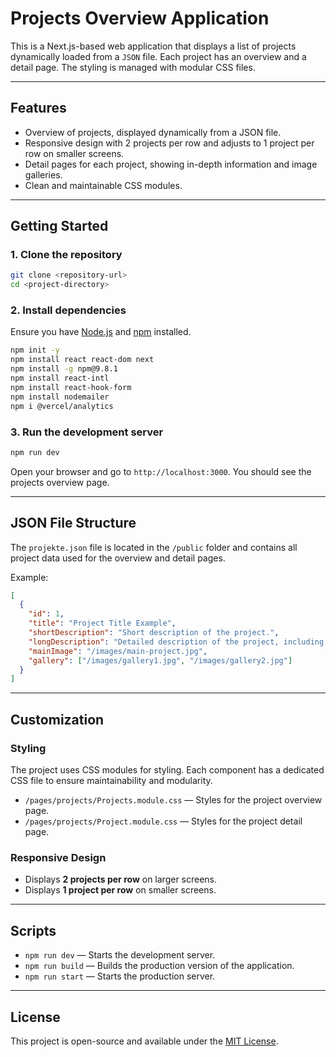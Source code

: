 # **Projects Overview Application**

This is a Next.js-based web application that displays a list of projects dynamically loaded from a `JSON` file. Each project has an overview and a detail page. The styling is managed with modular CSS files.

---

## **Features**

- Overview of projects, displayed dynamically from a JSON file.
- Responsive design with 2 projects per row and adjusts to 1 project per row on smaller screens.
- Detail pages for each project, showing in-depth information and image galleries.
- Clean and maintainable CSS modules.

---

## **Getting Started**

### **1. Clone the repository**

```bash
git clone <repository-url>
cd <project-directory>
```

### **2. Install dependencies**

Ensure you have [Node.js](https://nodejs.org) and [npm](https://www.npmjs.com/) installed.

```bash
npm init -y
npm install react react-dom next
npm install -g npm@9.8.1
npm install react-intl
npm install react-hook-form
npm install nodemailer
npm i @vercel/analytics
```

### **3. Run the development server**

```bash
npm run dev
```

Open your browser and go to `http://localhost:3000`. You should see the projects overview page.

---

## **JSON File Structure**

The `projekte.json` file is located in the `/public` folder and contains all project data used for the overview and detail pages.

Example:

```json
[
  {
    "id": 1,
    "title": "Project Title Example",
    "shortDescription": "Short description of the project.",
    "longDescription": "Detailed description of the project, including any specific details.",
    "mainImage": "/images/main-project.jpg",
    "gallery": ["/images/gallery1.jpg", "/images/gallery2.jpg"]
  }
]
```

---

## **Customization**

### **Styling**

The project uses CSS modules for styling. Each component has a dedicated CSS file to ensure maintainability and modularity.

- `/pages/projects/Projects.module.css` — Styles for the project overview page.
- `/pages/projects/Project.module.css` — Styles for the project detail page.

### **Responsive Design**

- Displays **2 projects per row** on larger screens.
- Displays **1 project per row** on smaller screens.

---

## **Scripts**

- `npm run dev` — Starts the development server.
- `npm run build` — Builds the production version of the application.
- `npm run start` — Starts the production server.

---

## **License**

This project is open-source and available under the [MIT License](https://opensource.org/licenses/MIT).
